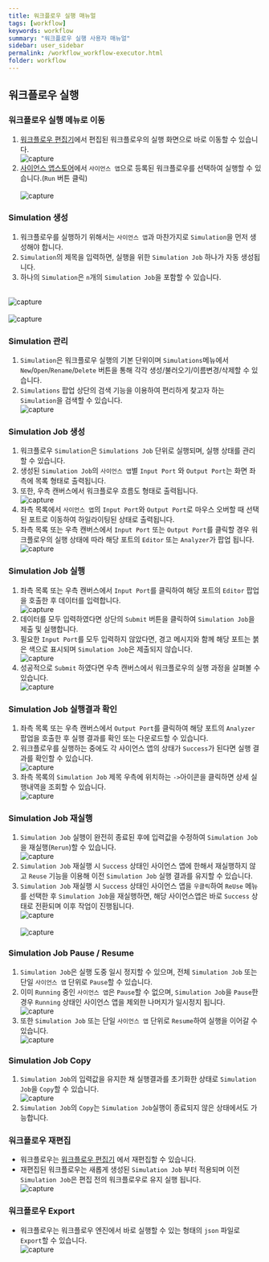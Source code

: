 ```yaml
---
title: 워크플로우 실행 매뉴얼
tags: [workflow]
keywords: workflow
summary: "워크플로우 실행 사용자 매뉴얼"
sidebar: user_sidebar
permalink: /workflow_workflow-executor.html
folder: workflow
---
```


## 워크플로우 실행

### 워크플로우 실행 메뉴로 이동

1. [워크플로우 편집기](http://www.edison.re.kr/web/portal/workflow-workbench)에서 편집된 워크플로우의 실행 화면으로 바로 이동할 수 있습니다.
<br>![capture](/images/user/workflow/designer_main_09.png "워크플로우 실행")<br>
1. [사이언스 앱스토어](http://www.edison.re.kr/web/portal/scienceappstore)에서 `사이언스 앱`으로 등록된 워크플로우를 선택하여 실행할 수 있습니다.(`Run` 버튼 클릭)    
<br>![capture](/images/user/workflow/exe_01.png "워크플로우 실행")<br>

###  Simulation 생성

1. 워크플로우를 실행하기 위해서는 `사이언스 앱`과 마찬가지로 `Simulation`을 먼저 생성해야 합니다.
1. `Simulation`의 제목을 입력하면, 실행을 위한 `Simulation Job` 하나가 자동 생성됩니다.
1. 하나의 `Simulation`은 `n`개의 `Simulation Job`을 포함할 수 있습니다.

<br>![capture](/images/user/workflow/exe_02.png "워크플로우 실행")<br>
<br>![capture](/images/user/workflow/exe_03.png "워크플로우 실행")<br>

### Simulation 관리 

1. `Simulation`은 워크플로우 실행의 기본 단위이며 `Simulations`메뉴에서 `New`/`Open`/`Rename`/`Delete` 버튼을 통해 각각 생성/불러오기/이름변경/삭제할 수 있습니다.
1. `Simulations` 팝업 상단의 검색 기능을 이용하여 편리하게 찾고자 하는 `Simulation`을 검색할 수 있습니다.
<br>![capture](/images/user/workflow/exe_04.png "워크플로우 실행")<br>



### Simulation Job 생성

1. 워크플로우 `Simulation`은 `Simulations Job` 단위로 실행되며, 실행 상태를 관리할 수 있습니다.
1. 생성된 `Simulation Job`의 `사이언스 앱`별 `Input Port` 와 `Output Port`는 화면 좌측에 목록 형태로 출력됩니다.
1. 또한, 우측 캔버스에서 워크플로우 흐름도 형태로 출력됩니다.
<br>![capture](/images/user/workflow/exe_05.png "워크플로우 실행")<br>
1. 좌측 목록에서 `사이언스 앱`의 `Input Port`와 `Output Port`로 마우스 오버할 때 선택된 포트로 이동하여 하일라이팅된 상태로 출력됩니다. 
1. 좌측 목록 또는 우측 캔버스에서 `Input Port` 또는 `Output Port`를 클릭할 경우 워크플로우의 실행 상태에 따라 해당 포트의 `Editor` 또는 `Analyzer`가 팝업 됩니다.
<br>![capture](/images/user/workflow/exe_06.png "워크플로우 실행")<br>

### Simulation Job 실행

1. 좌측 목록 또는 우측 캔버스에서 `Input Port`를 클릭하여 해당 포트의 `Editor` 팝업을 호출한 후 데이터를 입력합니다.
<br>![capture](/images/user/workflow/exe_08.png "워크플로우 실행")<br>
1. 데이터를 모두 입력하였다면 상단의 `Submit` 버튼을 클릭하여 `Simulation Job`을 제출 및 실행합니다.
1. 필요한 `Input Port`를 모두 입력하지 않았다면, 경고 메시지와 함께 해당 포트는 붉은 색으로 표시되며 `Simulation Job`은 제출되지 않습니다.
<br>![capture](/images/user/workflow/exe_07.png "워크플로우 실행")<br>
1. 성공적으로 `Submit` 하였다면 우측 캔버스에서 워크플로우의 실행 과정을 살펴볼 수 있습니다.
<br>![capture](/images/user/workflow/exe_09.png "워크플로우 실행")<br>

### Simulation Job 실행결과 확인

1. 좌측 목록 또는 우측 캔버스에서 `Output Port`를 클릭하여 해당 포트의 `Analyzer` 팝업을 호출한 후 실행 결과를 확인 또는 다운로드할 수 있습니다.
1. 워크플로우를 실행하는 중에도 각 사이언스 앱의 상태가 `Success`가 된다면 실행 결과를 확인할 수 있습니다.
<br>![capture](/images/user/workflow/exe_10.png "워크플로우 실행")<br>
1. 좌측 목록의 `Simulation Job` 제목 우측에 위치하는 `->`아이콘을 클릭하면 상세 실행내역을 조회할 수 있습니다.
<br>![capture](/images/user/workflow/exe_11.png "워크플로우 실행")<br>

### Simulation Job 재실행

1. `Simulation Job` 실행이 완전히 종료된 후에 입력값을 수정하여 `Simulation Job`을 재실행(`Rerun`)할 수 있습니다.
<br>![capture](/images/user/workflow/exe_12.png "워크플로우 실행")<br>
1. `Simulation Job` 재실행 시 `Success` 상태인 사이언스 앱에 한해서 재실행하지 않고 `Reuse` 기능을 이용해 이전 `Simulation Job` 실행 결과를 유지할 수 있습니다.
1. `Simulation Job` 재실행 시 `Success` 상태인 사이언스 앱을 `우클릭`하여  `ReUse` 메뉴를 선택한 후 `Simulation Job`을 재실행하면, 해당 사이언스앱은 바로 `Success` 상태로 전환되며 이후 작업이 진행됩니다.
<br>![capture](/images/user/workflow/exe_14.png "워크플로우 실행")<br>
<br>![capture](/images/user/workflow/exe_13.png "워크플로우 실행")<br>

### Simulation Job Pause / Resume

1. `Simulation Job`은 실행 도중 일시 정지할 수 있으며, 전체 `Simulation Job` 또는 단일 `사이언스 앱` 단위로 `Pause`할 수 있습니다.
1. 이미 `Running` 중인 `사이언스 앱`은 `Pause`할 수 없으며, `Simulation Job`을 `Pause`한 경우 `Running` 상태인 사이언스 앱을 제외한 나머지가 일시정지 됩니다.
<br>![capture](/images/user/workflow/exe_15.png "워크플로우 실행")<br>
1. 또한 `Simulation Job` 또는 단일 `사이언스 앱` 단위로 `Resume`하여 실행을 이어갈 수 있습니다.
<br>![capture](/images/user/workflow/exe_16.png "워크플로우 실행")<br>

### Simulation Job Copy

1. `Simulation Job`의 입력값을 유지한 채 실행결과를 초기화한 상태로 `Simulation Job`을 `Copy`할 수 있습니다.
<br>![capture](/images/user/workflow/exe_17.png "워크플로우 실행")<br>
1. `Simulation Job`의 `Copy`는 `Simulation Job`실행이 종료되지 않은 상태에서도 가능합니다.

### 워크플로우 재편집

- 워크플로우는 [워크플로우 편집기](/workflow_workflow-designer.html) 에서 재편집할 수 있습니다.
- 재편집된 워크플로우는 새롭게 생성된 `Simulation Job` 부터 적용되며 이전 `Simulation Job`은 편집 전의 워크플로우로 유지 실행 됩니다.
<br>![capture](/images/user/workflow/exe_18.png "워크플로우 실행")<br>

### 워크플로우 Export

- 워크플로우는 워크플로우 엔진에서 바로 실행할 수 있는 형태의 `json` 파일로 `Export`할 수 있습니다.
<br>![capture](/images/user/workflow/exe_19.png "워크플로우 실행")<br>

<br><br><br>
